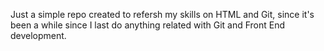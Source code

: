 Just a simple repo created to refersh my skills on HTML and Git, since it's been a while since I last do anything related with Git and Front End development.
